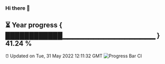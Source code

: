 ### Hi there 👋
⏳ Year progress { ████████████▁▁▁▁▁▁▁▁▁▁▁▁▁▁▁▁▁▁ } 41.24 %
---
⏰ Updated on Tue, 31 May 2022 12:11:32 GMT
![Progress Bar CI](https://github.com/Moyi321/Moyi321/workflows/Progress%20Bar%20CI/badge.svg)
